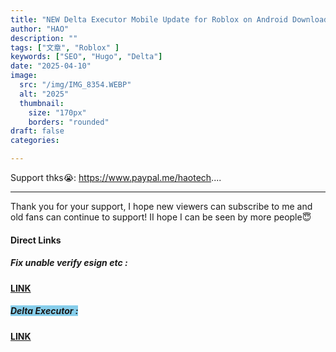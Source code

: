 ```yaml
---
title: "NEW Delta Executor Mobile Update for Roblox on Android Download & Install Best Roblox Executor + key"
author: "HAO"
description: ""
tags: ["文章", "Roblox" ]
keywords: ["SEO", "Hugo", "Delta"]
date: "2025-04-10"
image:
  src: "/img/IMG_8354.WEBP"
  alt: "2025"
  thumbnail:
    size: "170px"
    borders: "rounded"
draft: false
categories:

---
```


Support thks😭: https://www.paypal.me/haotech....
<!--more-->

---

Thank you for your support, I hope new viewers can subscribe to me and old fans can continue to support!
II hope I can be seen by more people😇

#### **Direct Links**

##### **<font style="background:  "> Fix unable verify esign etc :</font>** 
**[ LINK ](https://jiun8631.vercel.app/post/fixverify-250318/)**

##### **<font style="background:  skyblue"> Delta Executor :</font>** 
**[ LINK ]( https://www.mediafire.com/file_premium/xpf1j5jyqc7wjuy/Delta-666.609-01.apk/file)**
